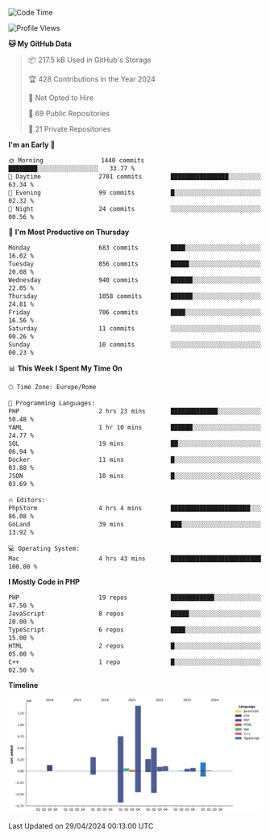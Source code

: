 <!--START_SECTION:waka-->
![Code Time](http://img.shields.io/badge/Code%20Time-5%2C019%20hrs%2024%20mins-blue)

![Profile Views](http://img.shields.io/badge/Profile%20Views-18-blue)

**🐱 My GitHub Data** 

> 📦 217.5 kB Used in GitHub's Storage 
 > 
> 🏆 428 Contributions in the Year 2024
 > 
> 🚫 Not Opted to Hire
 > 
> 📜 69 Public Repositories 
 > 
> 🔑 21 Private Repositories 
 > 
**I'm an Early 🐤** 

```text
🌞 Morning                1440 commits        ████████░░░░░░░░░░░░░░░░░   33.77 % 
🌆 Daytime                2701 commits        ████████████████░░░░░░░░░   63.34 % 
🌃 Evening                99 commits          █░░░░░░░░░░░░░░░░░░░░░░░░   02.32 % 
🌙 Night                  24 commits          ░░░░░░░░░░░░░░░░░░░░░░░░░   00.56 % 
```
📅 **I'm Most Productive on Thursday** 

```text
Monday                   683 commits         ████░░░░░░░░░░░░░░░░░░░░░   16.02 % 
Tuesday                  856 commits         █████░░░░░░░░░░░░░░░░░░░░   20.08 % 
Wednesday                940 commits         ██████░░░░░░░░░░░░░░░░░░░   22.05 % 
Thursday                 1058 commits        ██████░░░░░░░░░░░░░░░░░░░   24.81 % 
Friday                   706 commits         ████░░░░░░░░░░░░░░░░░░░░░   16.56 % 
Saturday                 11 commits          ░░░░░░░░░░░░░░░░░░░░░░░░░   00.26 % 
Sunday                   10 commits          ░░░░░░░░░░░░░░░░░░░░░░░░░   00.23 % 
```


📊 **This Week I Spent My Time On** 

```text
🕑︎ Time Zone: Europe/Rome

💬 Programming Languages: 
PHP                      2 hrs 23 mins       █████████████░░░░░░░░░░░░   50.48 % 
YAML                     1 hr 10 mins        ██████░░░░░░░░░░░░░░░░░░░   24.77 % 
SQL                      19 mins             ██░░░░░░░░░░░░░░░░░░░░░░░   06.94 % 
Docker                   11 mins             █░░░░░░░░░░░░░░░░░░░░░░░░   03.88 % 
JSON                     10 mins             █░░░░░░░░░░░░░░░░░░░░░░░░   03.69 % 

🔥 Editors: 
PhpStorm                 4 hrs 4 mins        ██████████████████████░░░   86.08 % 
GoLand                   39 mins             ███░░░░░░░░░░░░░░░░░░░░░░   13.92 % 

💻 Operating System: 
Mac                      4 hrs 43 mins       █████████████████████████   100.00 % 
```

**I Mostly Code in PHP** 

```text
PHP                      19 repos            ████████████░░░░░░░░░░░░░   47.50 % 
JavaScript               8 repos             █████░░░░░░░░░░░░░░░░░░░░   20.00 % 
TypeScript               6 repos             ████░░░░░░░░░░░░░░░░░░░░░   15.00 % 
HTML                     2 repos             █░░░░░░░░░░░░░░░░░░░░░░░░   05.00 % 
C++                      1 repo              █░░░░░░░░░░░░░░░░░░░░░░░░   02.50 % 
```



**Timeline**

![Lines of Code chart](https://raw.githubusercontent.com/frnwtr/frnwtr/main/assets/bar_graph.png)


 Last Updated on 29/04/2024 00:13:00 UTC
<!--END_SECTION:waka-->